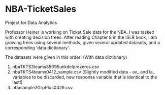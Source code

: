 # NBA-TicketSales
Project for Data Analytics

Professor Heiner is working on Ticket Sale data for the NBA. I was tasked with creating decision trees. After reading Chapter 8 in the ISLR book, I am growing trees using several methods, given several updated datasets, and a corresponding 'data dictionary'.

The datasets were given in this order:
  (With data dictionary)
  1. nbaTKTS3teams35095unkdelprezeros.csv
  2. nbaTKTS4teams0412_sample.csv
  (Slightly modified data - ax_ and la_ variables to be discarded, new response variable that is identical to the last!)
  3. nbasample2GrpPlus0429.csv
 

